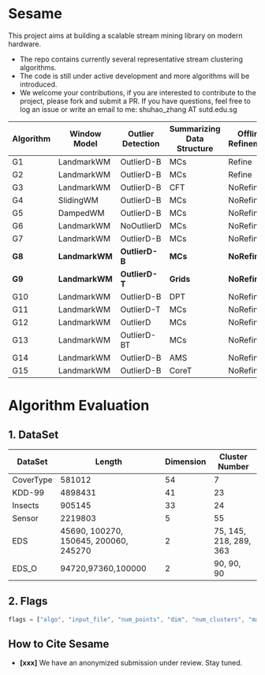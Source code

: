 # Sesame

This project aims at building a scalable stream mining library on modern hardware. 

- The repo contains currently several representative stream clustering algorithms.
- The code is still under active development and more algorithms will be introduced.
- We welcome your contributions, if you are interested to contribute to the project, please fork and submit a PR. If you have questions, feel free to log an issue or write an email to me: shuhao_zhang AT sutd.edu.sg

| Algorithm  | Window Model                 | Outlier Detection | Summarizing Data Structure | Offline Refinement |
| ---------- | ---------------------------- | ----------------- | --------------------------| -------------------|
| G1 | LandmarkWM           | OutlierD-B | MCs |   Refine   |
| G2 | LandmarkWM   | OutlierD-B | MCs | Refine |
| G3 | LandmarkWM   | OutlierD-B | CFT |   NoRefine   |
| G4 | SlidingWM | OutlierD-B | MCs |   NoRefine   |
| G5 | DampedWM             | OutlierD-B | MCs |   NoRefine   |
| G6 | LandmarkWM | NoOutlierD |MCs  | NoRefine |
| G7 | LandmarkWM | OutlierD-B | MCs |  NoRefine   |
| **G8** | **LandmarkWM** | **OutlierD-B** | **MCs** | **NoRefine** |
| **G9** | **LandmarkWM**   | **OutlierD-T** | **Grids** |   **NoRefine**   |
| G10 | LandmarkWM       | OutlierD-B | DPT |   NoRefine       |
| G11 | LandmarkWM       | OutlierD-T | MCs |   NoRefine       |
| G12 | LandmarkWM       | OutlierD | MCs |   NoRefine       |
| G13 | LandmarkWM       | OutlierD-BT | MCs |   NoRefine       |
| G14 | LandmarkWM | OutlierD-B | AMS |   NoRefine       |
| G15 | LandmarkWM       | OutlierD-B | CoreT |   NoRefine       |



# Algorithm Evaluation

## 1. DataSet

| DataSet   | Length                                | Dimension | Cluster Number |
| --------- | ------------------------------------- | --------- | -------------- |
| CoverType | 581012                                | 54        | 7              |
| KDD-99    | 4898431                               | 41        | 23             |
| Insects   | 905145                                | 33        | 24             |
| Sensor    | 2219803                               | 5         | 55             |
| EDS       | 45690, 100270, 150645, 200060, 245270 | 2         | 75, 145, 218, 289, 363 |
| EDS_O     | 94720,97360,100000                    | 2         | 90, 90, 90 |

## 2. Flags

```javascript
flags = ["algo", "input_file", "num_points", "dim", "num_clusters", "max_in_nodes", "max_leaf_nodes", "distance_threshold", "seed", "coreset_size", "radius", "delta", "beta", "buf_size", "alpha", "lambda", "clean_interval", "min_weight", "base", "cm", "cl", "grid_width", "min_points", "epsilon", "mu", "num_last_arr", "time_window", "num_online_clusters", "delta_grid", "num_samples"];
```






## How to Cite Sesame

* **[xxx]** We have an anonymized submission under review. Stay tuned.

